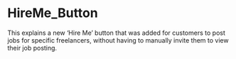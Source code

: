 # HireMe_Button
This  explains a new ‘Hire Me’ button that was added for customers to post jobs for specific freelancers, without having to manually invite them to view their job posting.
